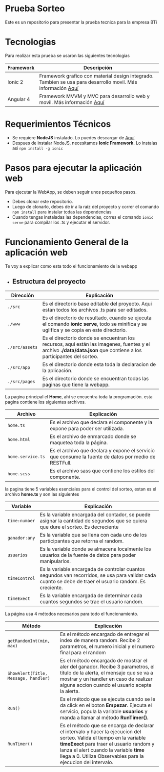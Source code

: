 # Prueba Sorteo

Este es un repositorio para presentar la prueba tecnica para la empresa BTi

# Tecnologias
Para realizar esta prueba se usaron las siguientes tecnologias

Framework                           | Descripción
--------------- | -------------
Ionic 2    | Framework grafico con material design integrado. Tambien se usa para desarrollo movil. Más información <a href="https://ionicframework.com" target="_blank">Aquí</a>
Angular 4 | Framework MVVM y MVC para desarrollo web y movil. Más información <a href="https://angular.io" target="_blank">Aquí</a>

# Requerimientos Técnicos
* Se requiere **NodeJS** instalado. Lo puedes descargar de <a href="https://nodejs.org" target="_blank">Aquí</a>
* Despues de instalar NodeJS, necesitamos **Ionic Framework**. Lo instalas asi `npm install -g ionic`

# Pasos para ejecutar la aplicación web
Para ejecutar la WebApp, se deben seguir unos pequeños pasos.
* Debes clonar este repositorio.
* Luego de clonarlo, debes de ir a la raiz del proyecto y correr el comando `npm install` para instalar todas las dependencias
* Cuando tengas instaladas las dependencias, corres el comando `ionic serve` para compilar los .ts y ejecutar el servidor.

# Funcionamiento General de la aplicación web

Te voy a explicar como esta todo el funcionamiento de la webapp

* ## Estructura del proyecto
Dirección                           | Explicación
--------------- | -------------
`./src`    | Es el directorio base editable del proyecto. Aqui estan todos los archivos .ts para ser editados.
`./www` | Es el directorio de resultado, cuando se ejecuta el comando **ionic serve**, todo se minifica y se uglifica y se copia en este directorio.
`./src/assets` | Es el directorio donde se encuentran los recursos, aquí están las imagenes, fuentes y el archivo **./data/data.json** que contiene a los participantes del sorteo.
`./src/app` | Es el directorio donde esta toda la declaracion de la aplicación.
`./src/pages` | Es el directorio donde se encuentran todas las paginas que tiene la webapp.

La pagina principal el **Home**, ahí se encuentra toda la programación. esta pagina contiene los siguientes archivos.

Archivo                           | Explicación
--------------- | -------------
`home.ts`    | Es el archivo que declara el componente y la expone para poder ser utilizada.
`home.html` | Es el archivo de enmarcado donde se maquetea toda la página.
`home.service.ts` | Es el archivo que declara y expone el servicio que consume la fuente de datos por medio de RESTFull.
`home.scss` | Es el archivo sass que contiene los estilos del componente.

la pagina tiene 5 variables esenciales para el control del sorteo, estan es el archivo **home.ts** y son las siguientes

Variable                           | Explicación
--------------- | -------------
`time:number`    | Es la variable encargada del contador, se puede asignar la cantidad de segundos que se quiera que dure el sorteo. Es decreciente
`ganador:any` | Es la variable que se llena con cada uno de los participantes que retorna el random.
`usuarios` | Es la variable donde se almacena localmente los usuarios de la fuente de datos para poder manipularlos.
`timeControl` | Es la variable encargada de controlar cuantos segundos van recorridos, se usa para validar cada cuanto se debe de traer el usuario random. Es creciente.
`timeExect` | Es la variable encargada de determinar cada cuantos segundos se trae el usuario random.

La página usa 4 métodos necesarios para todo el funcionamiento.

Método                           | Explicación
--------------- | -------------
`getRandomInt(min, max)`    | Es el método encargado de entregar el index de manera random. Recibe 2 parametros, el numero inicial y el numero final para el random
`ShowAlert(Title, Message, handler)` | Es el método encargado de mostrar el aler del ganador. Recibe 3 parametros, el titulo de la alerta, el mensaje que se va a mostrar y un handler en caso de realizar alguna accion cuando el usuario acepte la alerta.
`Run()` | Es el método que se ejecuta cuando se le da click en el boton **Empezar**. Ejecuta el servicio, popula la variable **usuarios** y manda a llamar al método **RunTimer()**.
`RunTimer()` | Es el método que se encarga de declarar el intervalo y hacer la ejecucion del sorteo. Valida el tiempo en la variable **timeExect** para traer el usuario random y lanza el alert cuando la variable **time** llega a 0. Utiliza Observables para la ejecucion del intervalo.

